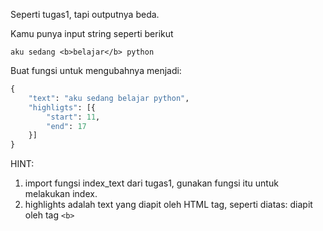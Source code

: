Seperti tugas1, tapi outputnya beda.

Kamu punya input string seperti berikut

`aku sedang <b>belajar</b> python`

Buat fungsi untuk mengubahnya menjadi:

```python
{
    "text": "aku sedang belajar python",
    "highligts": [{
        "start": 11,
        "end": 17
    }]
}
```

HINT:
1. import fungsi index_text dari tugas1, gunakan fungsi itu untuk melakukan index.
2. highlights adalah text yang diapit oleh HTML tag, seperti diatas: diapit oleh tag `<b>`

